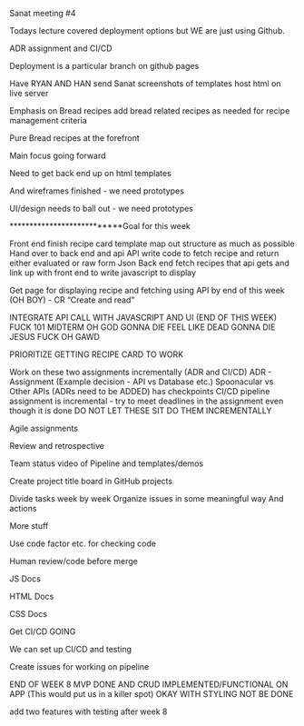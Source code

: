 Sanat meeting #4

Todays lecture covered deployment options but WE are just using Github.

ADR assignment and CI/CD

Deployment is a particular branch on github pages

Have RYAN AND HAN send Sanat screenshots of templates host html on live server

Emphasis on Bread recipes add bread related recipes as needed for recipe management criteria 

Pure Bread recipes at the forefront

Main focus going forward

Need to get back end up on html templates

And wireframes finished - we need prototypes

UI/design needs to ball out - we need prototypes



***************************Goal for this week

Front end finish recipe card template map out structure as much as possible
Hand over to back end and api
API write code to fetch recipe and return either evaluated or raw form Json
Back end fetch recipes that api gets and link up with front end to write javascript to display 

Get page for displaying recipe and fetching using API by end of this week (OH BOY) - CR “Create and read”

INTEGRATE API CALL WITH JAVASCRIPT AND UI (END OF THIS WEEK) FUCK 101 MIDTERM OH GOD GONNA DIE
FEEL LIKE DEAD
GONNA DIE
JESUS FUCK
OH GAWD

PRIORITIZE GETTING RECIPE CARD TO WORK

Work on these two assignments incrementally (ADR and CI/CD) 
ADR - Assignment (Example decision - API vs Database etc.) Spoonacular vs Other APIs (ADRs need to be ADDED) has checkpoints
CI/CD pipeline assignment is incremental - try to meet deadlines in the assignment even though it is done 
DO NOT LET THESE SIT DO THEM INCREMENTALLY

Agile assignments

Review and retrospective

Team status video of Pipeline and templates/demos

Create project title board in GitHub projects

Divide tasks week by week
Organize issues in some meaningful way
And actions 

More stuff

Use code factor etc. for checking code

Human review/code before merge

JS Docs

HTML Docs

CSS Docs

Get CI/CD GOING

We can set up CI/CD and testing

Create issues for working on pipeline

END OF WEEK 8 MVP DONE AND CRUD IMPLEMENTED/FUNCTIONAL ON APP (This would put us in a killer spot)
OKAY WITH STYLING NOT BE DONE


add two features with testing after week 8

